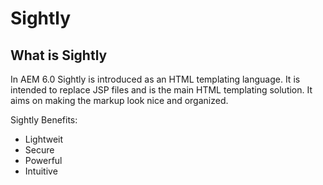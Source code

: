 # Sightly

## What is Sightly

In AEM 6.0 Sightly is introduced as an HTML templating language. It is intended to replace JSP files and is the main HTML templating solution. It aims on making the markup look nice and organized.

Sightly Benefits:
- Lightweit
- Secure
- Powerful
- Intuitive